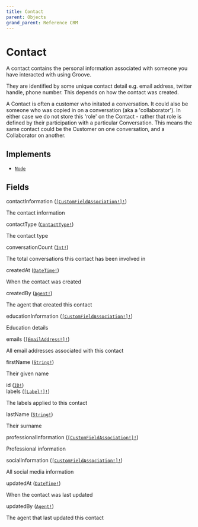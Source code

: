 ```yaml
---
title: Contact
parent: Objects
grand_parent: Reference CRM
---
```


# Contact

A contact contains the personal information associated with someone you
have interacted with using Groove.

They are identified by some unique contact detail e.g. email address,
twitter handle, phone number. This depends on how the contact was created.

A Contact is often a customer who initated a conversation. It could also be
someone who was copied in on a conversation (aka a 'collaborator'). In
either case we do not store this 'role' on the Contact - rather that role
is defined by their participation with a particular Conversation. This
means the same contact could be the Customer on one conversation, and a
Collaborator on another.

## Implements

- <code><a href="/docs/reference_crm/interface/node">Node</a></code>

## Fields

<div class="field-entry ">
  <span id="contact_information" class="field-name anchored">contactInformation (<code><a href="/docs/reference_crm/object/custom_field_association">[CustomFieldAssociation!]!</a></code>)</span>

  <div class="description-wrapper">
   <p>The contact information</p>

  </div>
</div>

<div class="field-entry ">
  <span id="contact_type" class="field-name anchored">contactType (<code><a href="/docs/reference_crm/enum/contact_type">ContactType!</a></code>)</span>

  <div class="description-wrapper">
   <p>The contact type</p>

  </div>
</div>

<div class="field-entry ">
  <span id="conversation_count" class="field-name anchored">conversationCount (<code><a href="/docs/reference_crm/scalar/int">Int!</a></code>)</span>

  <div class="description-wrapper">
   <p>The total conversations this contact has been involved in</p>

  </div>
</div>

<div class="field-entry ">
  <span id="created_at" class="field-name anchored">createdAt (<code><a href="/docs/reference_crm/scalar/date_time">DateTime!</a></code>)</span>

  <div class="description-wrapper">
   <p>When the contact was created</p>

  </div>
</div>

<div class="field-entry ">
  <span id="created_by" class="field-name anchored">createdBy (<code><a href="/docs/reference_crm/object/agent">Agent!</a></code>)</span>

  <div class="description-wrapper">
   <p>The agent that created this contact</p>

  </div>
</div>

<div class="field-entry ">
  <span id="education_information" class="field-name anchored">educationInformation (<code><a href="/docs/reference_crm/object/custom_field_association">[CustomFieldAssociation!]!</a></code>)</span>

  <div class="description-wrapper">
   <p>Education details</p>

  </div>
</div>

<div class="field-entry ">
  <span id="emails" class="field-name anchored">emails (<code><a href="/docs/reference_crm/object/email_address">[EmailAddress!]!</a></code>)</span>

  <div class="description-wrapper">
   <p>All email addresses associated with this contact</p>

  </div>
</div>

<div class="field-entry ">
  <span id="first_name" class="field-name anchored">firstName (<code><a href="/docs/reference_crm/scalar/string">String!</a></code>)</span>

  <div class="description-wrapper">
   <p>Their given name</p>

  </div>
</div>

<div class="field-entry ">
  <span id="id" class="field-name anchored">id (<code><a href="/docs/reference_crm/scalar/id">ID!</a></code>)</span>

  <div class="description-wrapper">

  </div>
</div>

<div class="field-entry ">
  <span id="labels" class="field-name anchored">labels (<code><a href="/docs/reference_crm/object/label">[Label!]!</a></code>)</span>

  <div class="description-wrapper">
   <p>The labels applied to this contact</p>

  </div>
</div>

<div class="field-entry ">
  <span id="last_name" class="field-name anchored">lastName (<code><a href="/docs/reference_crm/scalar/string">String!</a></code>)</span>

  <div class="description-wrapper">
   <p>Their surname</p>

  </div>
</div>

<div class="field-entry ">
  <span id="professional_information" class="field-name anchored">professionalInformation (<code><a href="/docs/reference_crm/object/custom_field_association">[CustomFieldAssociation!]!</a></code>)</span>

  <div class="description-wrapper">
   <p>Professional information</p>

  </div>
</div>

<div class="field-entry ">
  <span id="social_information" class="field-name anchored">socialInformation (<code><a href="/docs/reference_crm/object/custom_field_association">[CustomFieldAssociation!]!</a></code>)</span>

  <div class="description-wrapper">
   <p>All social media information</p>

  </div>
</div>

<div class="field-entry ">
  <span id="updated_at" class="field-name anchored">updatedAt (<code><a href="/docs/reference_crm/scalar/date_time">DateTime!</a></code>)</span>

  <div class="description-wrapper">
   <p>When the contact was last updated</p>

  </div>
</div>

<div class="field-entry ">
  <span id="updated_by" class="field-name anchored">updatedBy (<code><a href="/docs/reference_crm/object/agent">Agent!</a></code>)</span>

  <div class="description-wrapper">
   <p>The agent that last updated this contact</p>

  </div>
</div>

